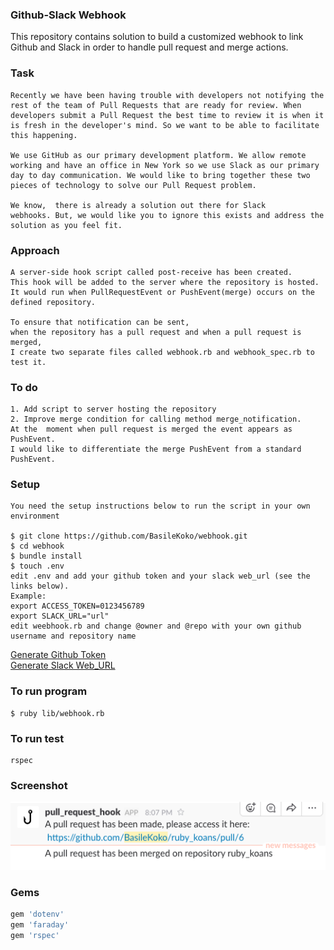 ### Github-Slack Webhook

This repository contains solution to build a customized webhook to link
Github and Slack in order to handle pull request and merge actions.

### Task
```
Recently we have been having trouble with developers not notifying the
rest of the team of Pull Requests that are ready for review. When
developers submit a Pull Request the best time to review it is when it
is fresh in the developer's mind. So we want to be able to facilitate
this happening.

We use GitHub as our primary development platform. We allow remote
working and have an office in New York so we use Slack as our primary
day to day communication. We would like to bring together these two
pieces of technology to solve our Pull Request problem.

We know,  there is already a solution out there for Slack
webhooks. But, we would like you to ignore this exists and address the
solution as you feel fit.
```
### Approach

```
A server-side hook script called post-receive has been created.
This hook will be added to the server where the repository is hosted.
It would run when PullRequestEvent or PushEvent(merge) occurs on the defined repository.

To ensure that notification can be sent,
when the repository has a pull request and when a pull request is merged,
I create two separate files called webhook.rb and webhook_spec.rb to test it.
```
### To do
```
1. Add script to server hosting the repository
2. Improve merge condition for calling method merge_notification.
At the  moment when pull request is merged the event appears as PushEvent.
I would like to differentiate the merge PushEvent from a standard PushEvent.
```
### Setup
```
You need the setup instructions below to run the script in your own environment

$ git clone https://github.com/BasileKoko/webhook.git
$ cd webhook
$ bundle install
$ touch .env
edit .env and add your github token and your slack web_url (see the links below).
Example:
export ACCESS_TOKEN=0123456789
export SLACK_URL="url"
edit weebhook.rb and change @owner and @repo with your own github username and repository name
```
[Generate Github Token](https://help.github.com/articles/creating-a-personal-access-token-for-the-command-line/)  
[Generate Slack Web_URL](https://api.slack.com/incoming-webhooks)

### To run program

```
$ ruby lib/webhook.rb
```

### To run test
```
rspec
```
### Screenshot
![slack notification screenshot](https://github.com/BasileKoko/webhook/blob/master/webhook.png)

### Gems
```ruby
gem 'dotenv'
gem 'faraday'
gem 'rspec'
```
